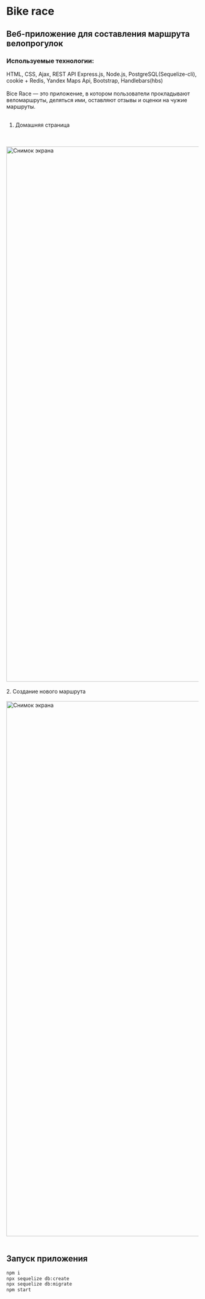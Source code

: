 # Bike race

## Веб-приложение для составления маршрута велопрогулок
### Используемые технологии: 
HTML, CSS, Ajax, REST API Express.js, Node.js, PostgreSQL(Sequelize-cli), cookie + Redis, Yandex Maps Api, Bootstrap, Handlebars(hbs)
<br/>
<br/>
Bice Race — это приложение, в котором пользователи  прокладывают веломаршруты, деляться ими, оставляют отзывы и оценки на чужие маршруты.
<br/>
<br/>
1. Домашняя страница
<br/>
<br/>
<img width="1400" alt="Снимок экрана" src="https://user-images.githubusercontent.com/93314726/160103146-3ddf3e32-75db-4624-8fe0-22984b73aaf0.png">
<br/>
<br/>
2. Создание нового маршрута
<br/>
<br/>
<img width="1400" alt="Снимок экрана" src="https://user-images.githubusercontent.com/93314726/160103139-b421adef-d1e0-41a1-b86f-c0d0c28b1140.png">
<br/>
<br/>

## Запуск приложения
```sh
npm i
npx sequelize db:create
npx sequelize db:migrate
npm start
```
